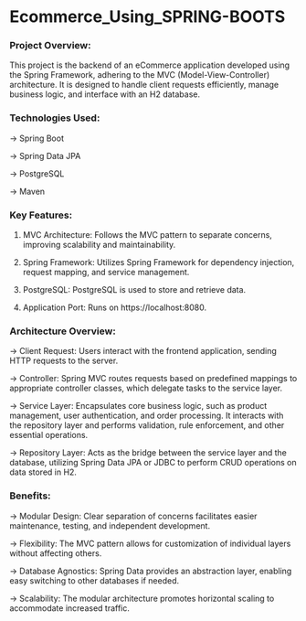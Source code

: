 # Ecommerce_Using_SPRING-BOOTS

### **Project Overview:**

This project is the backend of an eCommerce application developed using the Spring Framework, adhering to the MVC (Model-View-Controller) architecture. It is designed to handle client requests efficiently, manage business logic, and interface with an H2 database.

### **Technologies Used:**

-> Spring Boot

-> Spring Data JPA

-> PostgreSQL

-> Maven

### **Key Features:**

1) MVC Architecture: Follows the MVC pattern to separate concerns, improving scalability and maintainability.

2) Spring Framework: Utilizes Spring Framework for dependency injection, request mapping, and service management.

3) PostgreSQL: PostgreSQL is used to store and retrieve data.

4) Application Port: Runs on https://localhost:8080.

### **Architecture Overview:**

-> Client Request: Users interact with the frontend application, sending HTTP requests to the server.

-> Controller: Spring MVC routes requests based on predefined mappings to appropriate controller classes, which delegate tasks to the service layer.

-> Service Layer: Encapsulates core business logic, such as product management, user authentication, and order processing. It interacts with the repository layer and performs validation, rule enforcement, and other essential operations.

-> Repository Layer: Acts as the bridge between the service layer and the database, utilizing Spring Data JPA or JDBC to perform CRUD operations on data stored in H2.

### **Benefits:**

-> Modular Design: Clear separation of concerns facilitates easier maintenance, testing, and independent development.

-> Flexibility: The MVC pattern allows for customization of individual layers without affecting others.

-> Database Agnostics: Spring Data provides an abstraction layer, enabling easy switching to other databases if needed.

-> Scalability: The modular architecture promotes horizontal scaling to accommodate increased traffic.
